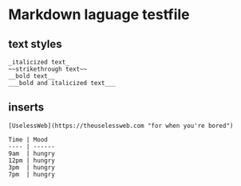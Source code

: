 Markdown laguage testfile
=========
text styles
----------
	_italicized text_
	~~strikethrough text~~
	__bold text__
	___bold and italicized text___
## inserts ##
	[UselessWeb](https://theuselessweb.com "for when you're bored")
	
	Time | Mood
	---- | ------
	9am  | hungry
	12pm | hungry
	3pm  | hungry
	7pm  | hungry
	
